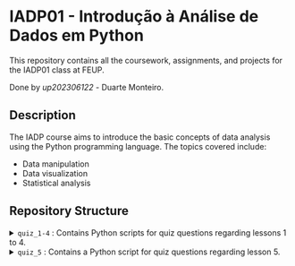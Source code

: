 # IADP01 - Introdução à Análise de Dados em Python

This repository contains all the coursework, assignments, and projects for the IADP01 class at FEUP.

Done by *up202306122* - Duarte Monteiro.


## Description

The IADP course aims to introduce the basic concepts of data analysis using the Python programming language. The topics covered include:

- Data manipulation
- Data visualization
- Statistical analysis

## Repository Structure

<details>
  <summary><code>quiz_1-4</code> : Contains Python scripts for quiz questions regarding lessons 1 to 4.</summary>
  <ul>
    <li><code>question_1.py</code></li>
    <li><code>question_2.py</code></li>
  </ul>
</details>

<details>
  <summary><code>quiz_5</code> : Contains a Python script for quiz questions regarding lesson 5.</summary>
  <ul>
    <li><code>question_1.py</code></li>
    <li><code>question_2.py</code></li>
  </ul>
</details>